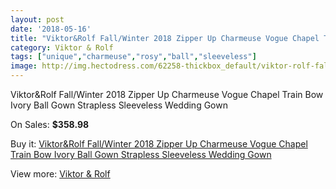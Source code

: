 ```yaml
---
layout: post
date: '2018-05-16'
title: "Viktor&Rolf Fall/Winter 2018 Zipper Up Charmeuse Vogue Chapel Train Bow Ivory Ball Gown Strapless Sleeveless Wedding Gown"
category: Viktor & Rolf
tags: ["unique","charmeuse","rosy","ball","sleeveless"]
image: http://img.hectodress.com/62258-thickbox_default/viktor-rolf-fall-winter-2018-zipper-up-charmeuse-vogue-chapel-train-bow-ivory-ball-gown-strapless-sleeveless-wedding-gown.jpg
---
```

Viktor&Rolf Fall/Winter 2018 Zipper Up Charmeuse Vogue Chapel Train Bow Ivory Ball Gown Strapless Sleeveless Wedding Gown

On Sales: **$358.98**
<a href="https://www.hectodress.com/viktor-rolf/20074-viktor-rolf-fall-winter-2018-zipper-up-charmeuse-vogue-chapel-train-bow-ivory-ball-gown-strapless-sleeveless-wedding-gown.html"><amp-img layout="responsive" width="600" height="600" src="//img.hectodress.com/62258-thickbox_default/viktor-rolf-fall-winter-2018-zipper-up-charmeuse-vogue-chapel-train-bow-ivory-ball-gown-strapless-sleeveless-wedding-gown.jpg" alt="Viktor&Rolf Fall/Winter 2018 Zipper Up Charmeuse Vogue Chapel Train Bow Ivory Ball Gown Strapless Sleeveless Wedding Gown 0" /></a>
<a href="https://www.hectodress.com/viktor-rolf/20074-viktor-rolf-fall-winter-2018-zipper-up-charmeuse-vogue-chapel-train-bow-ivory-ball-gown-strapless-sleeveless-wedding-gown.html"><amp-img layout="responsive" width="600" height="600" src="//img.hectodress.com/62261-thickbox_default/viktor-rolf-fall-winter-2018-zipper-up-charmeuse-vogue-chapel-train-bow-ivory-ball-gown-strapless-sleeveless-wedding-gown.jpg" alt="Viktor&Rolf Fall/Winter 2018 Zipper Up Charmeuse Vogue Chapel Train Bow Ivory Ball Gown Strapless Sleeveless Wedding Gown 1" /></a>
<a href="https://www.hectodress.com/viktor-rolf/20074-viktor-rolf-fall-winter-2018-zipper-up-charmeuse-vogue-chapel-train-bow-ivory-ball-gown-strapless-sleeveless-wedding-gown.html"><amp-img layout="responsive" width="600" height="600" src="//img.hectodress.com/62260-thickbox_default/viktor-rolf-fall-winter-2018-zipper-up-charmeuse-vogue-chapel-train-bow-ivory-ball-gown-strapless-sleeveless-wedding-gown.jpg" alt="Viktor&Rolf Fall/Winter 2018 Zipper Up Charmeuse Vogue Chapel Train Bow Ivory Ball Gown Strapless Sleeveless Wedding Gown 2" /></a>
<a href="https://www.hectodress.com/viktor-rolf/20074-viktor-rolf-fall-winter-2018-zipper-up-charmeuse-vogue-chapel-train-bow-ivory-ball-gown-strapless-sleeveless-wedding-gown.html"><amp-img layout="responsive" width="600" height="600" src="//img.hectodress.com/62259-thickbox_default/viktor-rolf-fall-winter-2018-zipper-up-charmeuse-vogue-chapel-train-bow-ivory-ball-gown-strapless-sleeveless-wedding-gown.jpg" alt="Viktor&Rolf Fall/Winter 2018 Zipper Up Charmeuse Vogue Chapel Train Bow Ivory Ball Gown Strapless Sleeveless Wedding Gown 3" /></a>

Buy it: [Viktor&Rolf Fall/Winter 2018 Zipper Up Charmeuse Vogue Chapel Train Bow Ivory Ball Gown Strapless Sleeveless Wedding Gown](https://www.hectodress.com/viktor-rolf/20074-viktor-rolf-fall-winter-2018-zipper-up-charmeuse-vogue-chapel-train-bow-ivory-ball-gown-strapless-sleeveless-wedding-gown.html "Viktor&Rolf Fall/Winter 2018 Zipper Up Charmeuse Vogue Chapel Train Bow Ivory Ball Gown Strapless Sleeveless Wedding Gown")

View more: [Viktor & Rolf](https://www.hectodress.com/333-viktor-rolf "Viktor & Rolf")